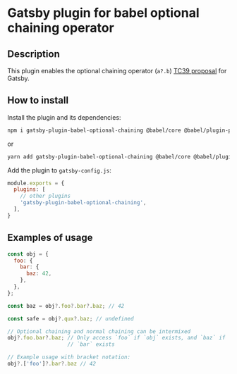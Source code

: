 # Gatsby plugin for babel optional chaining operator

## Description

This plugin enables the optional chaining operator (`a?.b`) [TC39 proposal](https://github.com/tc39/proposal-optional-chaining) for Gatsby.

## How to install

Install the plugin and its dependencies:

```bash
npm i gatsby-plugin-babel-optional-chaining @babel/core @babel/plugin-proposal-optional-chaining
```

or

```bash
yarn add gatsby-plugin-babel-optional-chaining @babel/core @babel/plugin-proposal-optional-chaining
```

Add the plugin to `gatsby-config.js`:

```js
module.exports = {
  plugins: [
    // other plugins
    'gatsby-plugin-babel-optional-chaining',
  ],
}
```

## Examples of usage

```js
const obj = {
  foo: {
    bar: {
      baz: 42,
    },
  },
};

const baz = obj?.foo?.bar?.baz; // 42

const safe = obj?.qux?.baz; // undefined

// Optional chaining and normal chaining can be intermixed
obj?.foo.bar?.baz; // Only access `foo` if `obj` exists, and `baz` if
                   // `bar` exists

// Example usage with bracket notation:
obj?.['foo']?.bar?.baz // 42
```
